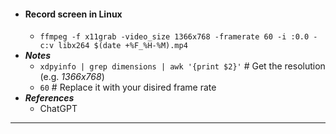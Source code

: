 - #### Record screen in Linux
    - `ffmpeg -f x11grab -video_size 1366x768 -framerate 60 -i :0.0 -c:v libx264 $(date +%F_%H-%M).mp4`
- ***Notes***
    - `xdpyinfo | grep dimensions | awk '{print $2}'` # Get the resolution (e.g. *1366x768*)
    - `60` # Replace it with your disired frame rate
- ***References***
    - ChatGPT
- ---
